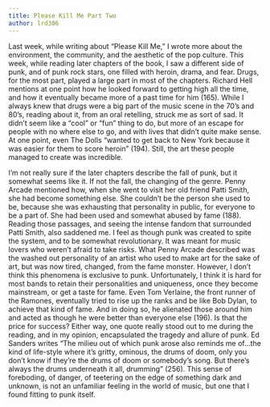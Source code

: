 ```yaml
---
title: Please Kill Me Part Two
author: lrd306
---
```



Last week, while writing about “Please Kill Me,” I wrote more about the environment, the community, and the aesthetic of the pop culture. This week, while reading later chapters of the book, I saw a different side of punk, and of punk rock stars, one filled with heroin, drama, and fear. Drugs, for the most part, played a large part in most of the chapters. Richard Hell mentions at one point how he looked forward to getting high all the time, and how it eventually became more of a past time for him (165). While I always knew that drugs were a big part of the music scene in the 70’s and 80’s, reading about it, from an oral retelling, struck me as sort of sad. It didn’t seem like a “cool” or “fun” thing to do, but more of an escape for people with no where else to go, and with lives that didn’t quite make sense. At one point, even The Dolls “wanted to get back to New York because it was easier for them to score heroin” (194). Still, the art these people managed to create was incredible.

I’m not really sure if the later chapters describe the fall of punk, but it somewhat seems like it. If not the fall, the changing of the genre. Penny Arcade mentioned how, when she went to visit her old friend Patti Smith, she had become something else. She couldn’t be the person she used to be, because she was exhausting that personality in public, for everyone to be a part of. She had been used and somewhat abused by fame (188). Reading those passages, and seeing the intense fandom that surrounded Patti Smith, also saddened me. I feel as though punk was created to spite the system, and to be somewhat revolutionary. It was meant for music lovers who weren’t afraid to take risks. What Penny Arcade described was the washed out personality of an artist who used to make art for the sake of art, but was now tired, changed, from the fame monster. However, I don’t think this phenomena is exclusive to punk. Unfortunately, I think it is hard for most bands to retain their personalities and uniqueness, once they become mainstream, or get a taste for fame. Even Tom Verlaine, the front runner of the Ramones, eventually tried to rise up the ranks and be like Bob Dylan, to achieve that kind of fame. And in doing so, he alienated those around him and acted as though he were better than everyone else (196). Is that the price for success? Either way, one quote really stood out to me during the reading, and in my opinion, encapsulated the tragedy and allure of punk. Ed Sanders writes “The milieu out of which punk arose also reminds me of…the kind of life-style where it’s gritty, ominous, the drums of doom, only you don’t know if they’re the drums of doom or somebody’s song. But there’s always the drums underneath it all, drumming” (256). This sense of foreboding, of danger, of teetering on the edge of something dark and unknown, is not an unfamiliar feeling in the world of music, but one that I found fitting to punk itself.
